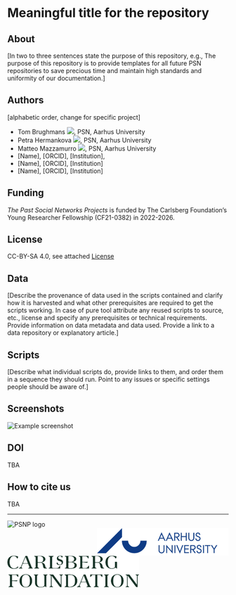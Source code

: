 # Meaningful title for the repository

## About
[In two to three sentences state the purpose of this repository, e.g., The purpose of this repository is to provide templates for all future PSN repositories to save precious time and maintain high standards and uniformity of our documentation.]

## Authors 
[alphabetic order, change for specific project]

* Tom Brughmans [![](https://orcid.org/sites/default/files/images/orcid_16x16.png)](https://orcid.org/0000-0002-1589-7768), PSN, Aarhus University
* Petra Hermankova [![](https://orcid.org/sites/default/files/images/orcid_16x16.png)](https://orcid.org/0000-0002-6349-0540), PSN, Aarhus University
* Matteo Mazzamurro [![](https://orcid.org/sites/default/files/images/orcid_16x16.png)](https://orcid.org/0009-0004-4454-1551), PSN, Aarhus University
* [Name], [ORCID], [Institution], 
* [Name], [ORCID], [Institution]
* [Name], [ORCID], [Institution]

## Funding
*The Past Social Networks Projects* is funded by The Carlsberg Foundation’s Young Researcher Fellowship (CF21-0382) in 2022-2026. 

## License
CC-BY-SA 4.0, see attached [License](./License.md)

## Data
[Describe the provenance of data used in the scripts contained and clarify how it is harvested and what other prerequisites are required to get the scripts working. In case of pure tool attribute any reused scripts to source, etc., license and specify any prerequisites or technical requirements. Provide information on data metadata and data used. Provide a link to a data repository or explanatory article.] 

## Scripts
[Describe what individual scripts do, provide links to them, and order them in a sequence they should run. Point to any issues or specific settings people should be aware of.]

## Screenshots
![Example screenshot](./img/screenshot.png)


## DOI
TBA

## How to cite us
TBA

---

<img src="./img/PSN_logo.png" alt="PSNP logo" style="width:300px;height:auto;" align="left">
<img src="./img/aulogo_uk_var2_blue.png" alt="Aarhus University logo" style="width:300px;auto;"align="right">
<img src="./img/Carlsbergfondet_logo_2-liner_UK_RGB_GREEN.png" alt="Carlsberg Foundation logo" style="width:300px;height:auto;"align="center" >


